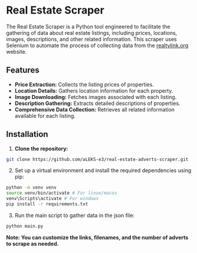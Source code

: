 # Real Estate Scraper

The Real Estate Scraper is a Python tool engineered to facilitate the gathering of data about real estate listings, including prices, locations, images, descriptions, and other related information. This scraper uses Selenium to automate the process of collecting data from the [realtylink.org](https://realtylink.org/en) website.

## Features

- **Price Extraction:** Collects the listing prices of properties.
- **Location Details:** Gathers location information for each property.
- **Image Downloading:** Fetches images associated with each listing.
- **Description Gathering:** Extracts detailed descriptions of properties.
- **Comprehensive Data Collection:** Retrieves all related information available for each listing.

## Installation

1. **Clone the repository:**
```bash
git clone https://github.com/aLEKS-e3/real-estate-adverts-scraper.git
```

2. Set up a virtual environment and install the required dependencies using pip:
```bash
python -m venv venv
source venv/bin/activate # For linux/macos
venv\Scripts\activate # For windows
pip install -r requirements.txt
```

3. Run the main script to gather data in the json file:
```bash
python main.py
```

**Note: You can customize the links, filenames, and the number of adverts to scrape as needed.**